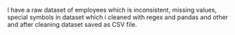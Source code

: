 I have a raw dataset of employees which is inconsistent, missing values, special symbols in dataset which i cleaned with regex and pandas and other and after cleaning dataset saved as CSV file.
